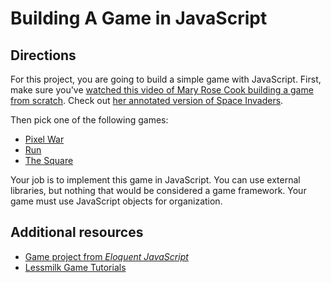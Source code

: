 # Building A Game in JavaScript

## Directions

For this project, you are going to build a simple game with JavaScript. First, make sure you've [watched this video of Mary Rose Cook building a game from scratch](https://youtu.be/hbKN-9o5_Z0). Check out [her annotated version of Space Invaders](http://annotated-code.maryrosecook.com/space-invaders/docs/space-invaders.html).

Then pick one of the following games:

* [Pixel War](http://www.lessmilk.com/game/pixel-war-1/)
* [Run](http://www.lessmilk.com/game/run/)
* [The Square](http://www.lessmilk.com/game/the-square/)

Your job is to implement this game in JavaScript. You can use external libraries, but nothing that would be considered a game framework. Your game must use JavaScript objects for organization.

## Additional resources

* [Game project from _Eloquent JavaScript_](https://eloquentjavascript.net/3rd_edition/16_game.html)
* [Lessmilk Game Tutorials](http://www.lessmilk.com/)
